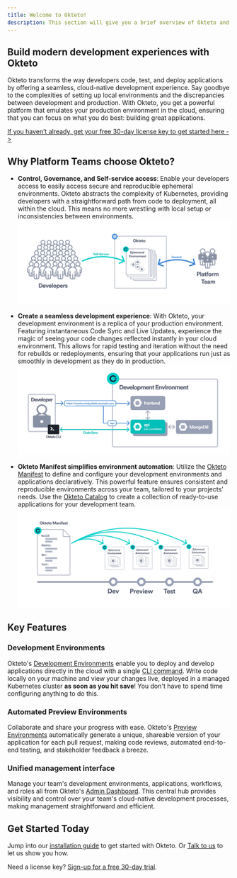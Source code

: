 ```yaml
---
title: Welcome to Okteto!
description: This section will give you a brief overview of Okteto and its features
---
```


## Build modern development experiences with Okteto
Okteto transforms the way developers code, test, and deploy applications by offering a seamless, cloud-native development experience. Say goodbye to the complexities of setting up local environments and the discrepancies between development and production. With Okteto, you get a powerful platform that emulates your production environment in the cloud, ensuring that you can focus on what you do best: building great applications.

[If you haven’t already, get your free 30-day license key to get started here ->](https://www.okteto.com/free-trial/)

## Why Platform Teams choose Okteto?
- **Control, Governance, and Self-service access**: Enable your developers access to easily access secure and reproducible ephemeral environments. Okteto abstracts the complexity of Kubernetes, providing developers with a straightforward path from code to deployment, all within the cloud. This means no more wrestling with local setup or inconsistencies between environments.
![Platform team using Okteto diagram](../../static/img/platform-team-diagram.jpg)

- **Create a seamless development experience**: With Okteto, your development environment is a replica of your production environment. Featuring instantaneous Code Sync and Live Updates, experience the magic of seeing your code changes reflected instantly in your cloud environment. This allows for rapid testing and iteration without the need for rebuilds or redeployments, ensuring that your applications run just as smoothly in development as they do in production.
![Developing with Okteto Example](../../static/img/dev-environment-example.jpg)

- **Okteto Manifest simplifies environment automation**: Utilize the [Okteto Manifest](manifest/overview-manifest.mdx) to define and configure your development environments and applications declaratively. This powerful feature ensures consistent and reproducible environments across your team, tailored to your projects' needs. Use the [Okteto Catalog](deploy/deploy-from-catalog.mdx) to create a collection of ready-to-use applications for your development team.
![Platform team using Okteto diagram](../../static/img/manifest.jpg)

## Key Features

### Development Environments
Okteto's [Development Environments](deploy/development-environments.mdx) enable you to deploy and develop applications directly in the cloud with a single [CLI command](core/using-okteto-cli.mdx). Write code locally on your machine and view your changes live, deployed in a managed Kubernetes cluster **as soon as you hit save**! You don't have to spend time configuring anything to do this.

### Automated Preview Environments
Collaborate and share your progress with ease. Okteto's [Preview Environments](preview/overview.mdx) automatically generate a unique, shareable version of your application for each pull request, making code reviews, automated end-to-end testing, and stakeholder feedback a breeze.

### Unified management interface
Manage your team's development environments, applications, workflows, and roles all from Okteto's [Admin Dashboard](admin/dashboard.mdx). This central hub provides visibility and control over your team's cloud-native development processes, making management straightforward and efficient.

## Get Started Today
Jump into our [installation guide](get-started/overview.mdx) to get started with Okteto. Or [Talk to us](https://okteto.com/schedule/) to let us show you how.

Need a license key? [Sign-up for a free 30-day trial](https://www.okteto.com/free-trial/).